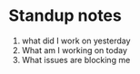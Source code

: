 # Standup notes

1. what did I work on yesterday
2. What am I working on today
3. What issues are blocking me